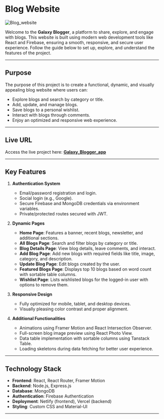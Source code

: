 # Blog Website


![Blog_website](https://github.com/user-attachments/assets/9ab82a50-b523-41fb-be8f-79622c60f163)

Welcome to the **Galaxy Blogger**, a platform to share, explore, and engage with blogs. This website is built using modern web development tools like React and Firebase, ensuring a smooth, responsive, and secure user experience. Follow the guide below to set up, explore, and understand the features of the project.

---

## Purpose

The purpose of this project is to create a functional, dynamic, and visually appealing blog website where users can:
- Explore blogs and search by category or title.
- Add, update, and manage blogs.
- Save blogs to a personal wishlist.
- Interact with blogs through comments.
- Enjoy an optimized and responsive web experience.

---

## Live URL

Access the live project here: **[Galaxy_Blogger_app](https://galaxy-blogger.netlify.app)**

---

## Key Features

1. **Authentication System**
   - Email/password registration and login.
   - Social login (e.g., Google).
   - Secure Firebase and MongoDB credentials via environment variables.
   - Private/protected routes secured with JWT.

2. **Dynamic Pages**
   - **Home Page**: Features a banner, recent blogs, newsletter, and additional sections.
   - **All Blogs Page**: Search and filter blogs by category or title.
   - **Blog Details Page**: View blog details, leave comments, and interact.
   - **Add Blog Page**: Add new blogs with required fields like title, image, category, and description.
   - **Update Blog Page**: Edit blogs created by the user.
   - **Featured Blogs Page**: Displays top 10 blogs based on word count with sortable table columns.
   - **Wishlist Page**: Lists wishlisted blogs for the logged-in user with options to remove them.

3. **Responsive Design**
   - Fully optimized for mobile, tablet, and desktop devices.
   - Visually pleasing color contrast and proper alignment.

4. **Additional Functionalities**
   - Animations using Framer Motion and React Intersection Observer.
   - Full-screen blog image preview using React Photo View.
   - Data table implementation with sortable columns using Tanstack Table.
   - Loading skeletons during data fetching for better user experience.

---

## Technology Stack

- **Frontend**: React, React Router, Framer Motion
- **Backend**: Node.js, Express.js
- **Database**: MongoDB
- **Authentication**: Firebase Authentication
- **Deployment**: Netlify (frontend), Vercel (backend)
- **Styling**: Custom CSS and Material-UI

----
